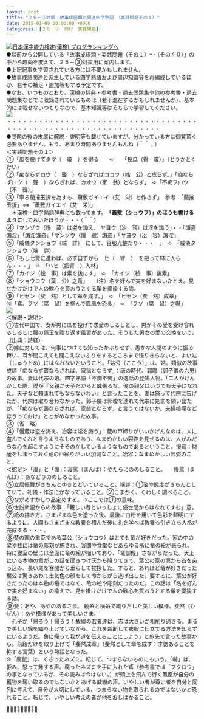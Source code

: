 ```yaml
---
layout: post
title: "２６－③対策　故事成語類と関連四字熟語　（実践問題その１）"
date: 2015-01-09 00:00:00 +0900
categories: [２６－③　向け　実践問題]
---
```


[![](/syuusyuu9701/assets/images/２６－③対策-故事成語類と関連四字熟語-（実践問題その１）-br_c_3028_1.gif)](http://blog.with2.net/link.php?1659096:3028 "日本漢字能力検定(漢検) ブログランキングへ")[日本漢字能力検定(漢検) ブログランキングへ](http://blog.with2.net/link.php?1659096:3028)　  
●以前から公開している「故事成語類・実践問題（その１）～（その４０）」の中から趣向を変えて、２６－③対策用に案内します。  
●上記記事を学習されている方には不要かもしれません。  
●故事成語関連と派生している四字熟語および周辺知識等を再編成しているほか、若干の補足・追加等もする予定です。  
●なお、いつものとおり、漢検の辞典・参考書・過去問題集や他の参考書・過去問題集などでに収録されているものは（若干混在するかもしれませんが）、基本的には載せないつもりなので、基本知識等はそちらで学習してください。  
![](/syuusyuu9701/assets/images/２６－③対策-故事成語類と関連四字熟語-（実践問題その１）-332d0711e5e70a1b8180f82d0eff4d66.png)  
・・・・・・・・・・・・・・・・・・・・・・・・・・・・・・・・・・・・・・・・・・・・・・・・・・・・・・・・・・・・・・・・・  
●問題の後の末尾に解説・説明等も載せていますが、分かっている方は御覧頂く必要ありません。もう、あまり時間ありませんもんね（＾＾；）  
＜実践問題その１＞  
①「瓜を投げてタマ（　瓊　）を得る　　➪　　「投瓜（得　瓊）」（とうかとくけい）  
②「痴ならずロウ（　聾　）ならざればココウ（姑　公）と成らず。」「痴ならずロウ（　聾　）ならざれば、カオウ（家　翁）とならず」　➪「不痴フロウ（不　聾）」  
③「寧ろ蘭摧玉折を為すも、蕭敷ガイエイ（艾　栄）と作さず」　参考：「蘭摧玉折」⇔「蕭敷ガイエイ（艾　栄）」　  
　＊漢検・四字熟語辞典にも載ってます。　**「蕭敷（ショウフ）」のほうも書けるように**しておいたほうが・・・（＾＾）  
④「マンゾウ（慢　蔵）は盗を誨え、 ヤヨウ（冶　容）は淫を誨う」・・「誨盗誨淫」「誨淫誨盗」「マンゾウ（慢　蔵）誨盗」「ヤヨウ（冶　容）誨淫」  
⑤「威儀タンショウ（端　詳）　にして、容服光整たり・・・　」　➪　「威儀タンショウ（端　詳）」  
⑥「もし七賢に遭わば、必ず自ずから　ヒ（　臂　）　を把って林に入らん・・・」　➪　「ハヒ（把臂　）入林」  
⑦「カイジ（絵　事）は素を後にす」　➪　「カイジ（絵　事）後素」  
⑧「ショウコウ（葉　公）之竜」　　（注）名を好んで実を好まないたとえ。見せかけだけで人の歓心を買おうとする輩を揶揄する話。  
⑨「ヒゼン（斐　然）として章を成す。」　➪　「ヒゼン（斐　然）成章」  
⑩「鳶、フソ（腐　鼠）を掴んで鳳凰を恐る」　➪　「フソ（腐　鼠）之嚇」  
![](/syuusyuu9701/assets/images/２６－③対策-故事成語類と関連四字熟語-（実践問題その１）-96b40cbb1b96cae143f7bc1aca56c383.png)  
＜解説・説明＞  
①古代中国で、女が男に瓜を投げて求愛のしるしとし、男がその愛を受け容れるしるしに腰の佩玉を贈り返す風習があった。そうした男女の愛の交換をいう。（出典：詩経）　  
②嫁に対しては、何事につけても知ったかぶりせず、愚かな人間のように振る舞い、耳が聞こえても聞こえないふりをするところまで悟りきらないと、よい姑（しゅうとめ）にはなれないということ。「姑公（ここう）」は、姑。類似の故事成語「痴ならず聾ならざれば、家翁とならず」：唐の時代、郭曖（郭子儀の六男）の故事。妻は代宗の娘。四字熟語「不痴不聾」の逸話の登場人物。「二人がけんかした際、曖が『父親が天子だからと威張るな。俺の親父はいつでも天子になれた。天子など頼まれてもならないわい』と言ったことを、妻は怒って代宗に告げたが、代宗は取り合わなかった。郭子儀は郭曖を連れて代宗に処罰を願い出たが、「「痴ならず聾ならざれば、家翁とならず」と言うではないか。夫婦喧嘩などほうっておけ」ととがめなかった故事。  
③（省　略）  
④「慢蔵は盗を誨え、冶容は淫を誨う」：蔵の戸締りがいいかげんなのは、人に盗んでくれと言うようなものであり、なまめかしい容姿を見せるのは、人がみだらな心を起こすようにそそのかしているようなものであるということ。慢蔵：財産をしまっておく蔵の戸締りがいい加減なこと。冶容：なまめかしい容姿のこと。  
＜蛇足＞「漫」と「慢」：漫罵（まんば）：やたらにののしること。　　慢罵（まんば）：あなどりののしること。  
⑤立居振舞がきちんとゆきとどいていること。端詳：①姿や態度がきちんとしていて、礼儀・作法にかなっていること。②こまかく、くわしく調べること。③ながめすかしつ品定めする。→ここでは①の意味。  
⑥世説新語からの故事：「親しい者といっしょに俗世間からはなれてすむ」意。  
⑦絵の描き方。さまざまな色を塗った後、最後に白粉を用いて色彩を鮮明にするように、人間もさまざまな教養を積んだ後に礼を学べば教養も引き立ち人格が完成する・・・。  
⑧楚の国の重臣である葉公（ショウコウ）はとても竜が好きだった。家の中の梁や柱には竜の彫刻が施され、客間や食堂などあらゆる所に竜の絵が張られ、特に寝室の壁には全面に竜の絵が描いてあり、「竜御殿」さながらだった。天上にいる本物の竜がこの話を聞きつけ天から降りてきて、葉公の家の窓から首を突っ込み、長い尾を客間から垂らして挨拶した。すると、あれほど竜が好きだった葉公は驚きあわて土気色の顔をして命からがら逃げ出した。要するに、葉公が好きだったのは本物の竜ではなく、竜の絵や彫刻だったのだ。この話は「名を好んで実を好まない」の喩えで、見せ掛けだけで人の歓心を買おうとする輩を揶揄する話。  
⑨斐：あや、あやのあるさま。 縦糸と横糸で織りだした美しい模様。斐然（ひぜん）：あや模様があって美しいさま。  
　孔子が「帰ろう！帰ろう！故郷の若者達は、志は大きいが粗削り過ぎる。まるで美しい錦を織り上げていながら、これを裁断して衣服に仕立てる方法を知らずにいるようだ。魯に帰って我が道を伝えることにしよう」と旅先で言った故事から。前段だけを取り上げて「斐然成章」（斐然として章を成す：才徳あることを称する言葉）という熟語となった。  
⑩「腐鼠」は、くさったネズミ。転じて、つまらないものにもいう。「嚇」は、拒み、怒って発する声。腐ったネズミを手に入れた鳶（参考書では「フクロウ」の事となっているが、その読みは今はない。）が頭上を飛んで行く鳳凰が自分の獲物を奪い取るのではないかとあげる威嚇の声。いやしい者が尊い者を自分と同列に考えて、自分が大切にしている、つまらない物を取られるのではないかと恐れること。転じて、いやしい考えの者が他をおしはかること。  
  
👋👋👋🐑🐑🐑👋👋👋  
  
  
